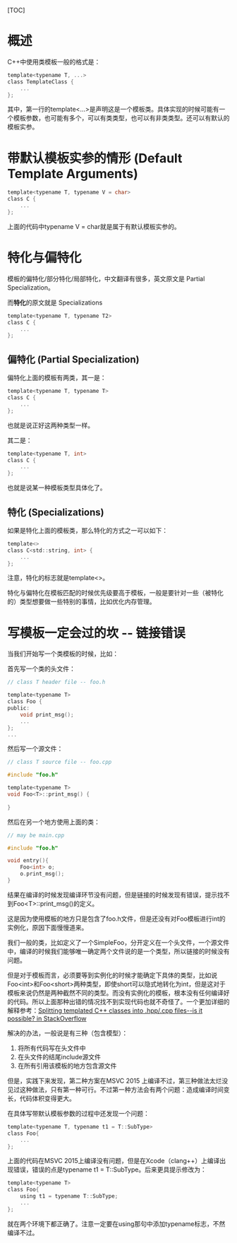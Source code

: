 [TOC]

# 概述

C++中使用类模板一般的格式是：

```c
template<typename T, ...>
class TemplateClass {
    ...
};
```

其中，第一行的template<...>是声明这是一个模板类。具体实现的时候可能有一个模板参数，也可能有多个，可以有类类型，也可以有非类类型。还可以有默认的模板实参。

# 带默认模板实参的情形 (Default Template Arguments)

```c
template<typename T, typename V = char>
class C {
    ...
};
```

上面的代码中typename V = char就是属于有默认模板实参的。

# 特化与偏特化

模板的偏特化/部分特化/局部特化，中文翻译有很多，英文原文是 Partial Specialization。

而**特化**的原文就是 Specializations

```c
template<typename T, typename T2>
class C {
    ...
};
```

## 偏特化 (Partial Specialization)

偏特化上面的模板有两类，其一是：

```c
template<typename T, typename T>
class C {
    ...
};
```

也就是说正好这两种类型一样。

其二是：

```c
template<typename T, int>
class C {
    ...
};
```

也就是说某一种模板类型具体化了。

## 特化 (Specializations)

如果是特化上面的模板类，那么特化的方式之一可以如下：

```c
template<>
class C<std::string, int> {
    ...
};
```

注意，特化的标志就是template<>。

特化与偏特化在模板匹配的时候优先级要高于模板，一般是要针对一些（被特化的）类型想要做一些特别的事情，比如优化内存管理。

# 写模板一定会过的坎 -- 链接错误

当我们开始写一个类模板的时候，比如：

首先写一个类的头文件：

```c
// class T header file -- foo.h

template<typename T>
class Foo {
public:
    void print_msg();
    ...
};
...
```

然后写一个源文件：

```c
// class T source file -- foo.cpp

#include "foo.h"

template<typename T>
void Foo<T>::print_msg() {
    
}
```

然后在另一个地方使用上面的类：

```c
// may be main.cpp

#include "foo.h"

void entry(){
    Foo<int> o;
    o.print_msg();
}

```

结果在编译的时候发现编译环节没有问题，但是链接的时候发现有错误，提示找不到Foo&lt;T&gt;::print\_msg()的定义。

这是因为使用模板的地方只是包含了foo.h文件，但是还没有对Foo模板进行int的实例化，原因下面慢慢道来。

我们一般的类，比如定义了一个SimpleFoo，分开定义在一个头文件，一个源文件中，编译的时候我们能够唯一确定两个文件说的是一个类型，所以链接的时候没有问题。

但是对于模板而言，必须要等到实例化的时候才能确定下具体的类型，比如说Foo\<int>和Foo\<short>两种类型，即使short可以隐式地转化为int，但是这对于模板来说仍然是两种截然不同的类型。而没有实例化的模板，根本没有任何编译好的代码。所以上面那种出错的情况找不到实现代码也就不奇怪了。一个更加详细的解释参考：[Splitting templated C++ classes into .hpp/.cpp files--is it possible?  in StackOverflow](https://stackoverflow.com/questions/1724036/splitting-templated-c-classes-into-hpp-cpp-files-is-it-possible)

解决的办法，一般说是有三种（包含模型）：

1.  将所有代码写在头文件中
2.  在头文件的结尾include源文件
3.  在所有引用该模板的地方包含源文件

但是，实践下来发现，第二种方案在MSVC 2015 上编译不过，第三种做法太烂没见过这种做法，只有第一种可行。不过第一种方法会有两个问题：造成编译时间变长，代码体积变得更大。

在具体写带默认模板参数的过程中还发现一个问题：

```c
template<typename T, typename t1 = T::SubType>
class Foo{
    ...
};
```

上面的代码在MSVC 2015上编译没有问题，但是在Xcode（clang++）上编译出现错误，错误的点是typename t1 = T::SubType。后来更具提示修改为：

```c
template<typename T>
class Foo{
    using t1 = typename T::SubType;
    ...
};
```

就在两个环境下都正确了。注意一定要在using那句中添加typename标志，不然编译不过。
